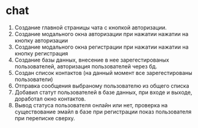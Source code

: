 # chat
1. Создание главной страницы чата с кнопкой авторизации.
2. Создание модального окна авторизации при нажатии нажатии на кнопку авторизации
3. Создание модального окна регистрации при нажатии нажатии на кнопку регистрация
4. Создание базы данных, внесение в нее зарегестированых пользователей, авторизация пользователей через бд.
5. Создан список контактов (на данный момент все зарегестированы пользователи)
6. Отправка сообщения выбраному пользователю из общего списка
7. Добавил статут пользователей в базе данных, при входе и выходе, доработал окно контактов.
8. Вывод статуса пользователя онлайн или нет, проверка на существование эмайл в базе при регистрации
    показ пользователя при переписке сверху.
